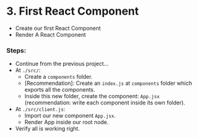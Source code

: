 # 3. First React Component

  * Create our first React Component
  * Render A React Component
  

### Steps:

  * Continue from the previous project...
  * At `./src/`:
    * Create a `components` folder.
    * [Recommendation]: Create an `index.js` at `components` folder which exports all the components.
    * Inside this new folder, create the component: `App.jsx` (recommendation: write each component inside its own folder).
  * At `./src/client.js`:
    * Import our new component `App.jsx`.
    * Render App inside our root node.
  * Verify all is working right.
   
